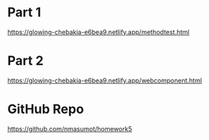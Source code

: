 # Part 1
https://glowing-chebakia-e6bea9.netlify.app/methodtest.html

# Part 2
https://glowing-chebakia-e6bea9.netlify.app/webcomponent.html

# GitHub Repo
https://github.com/nmasumot/homework5